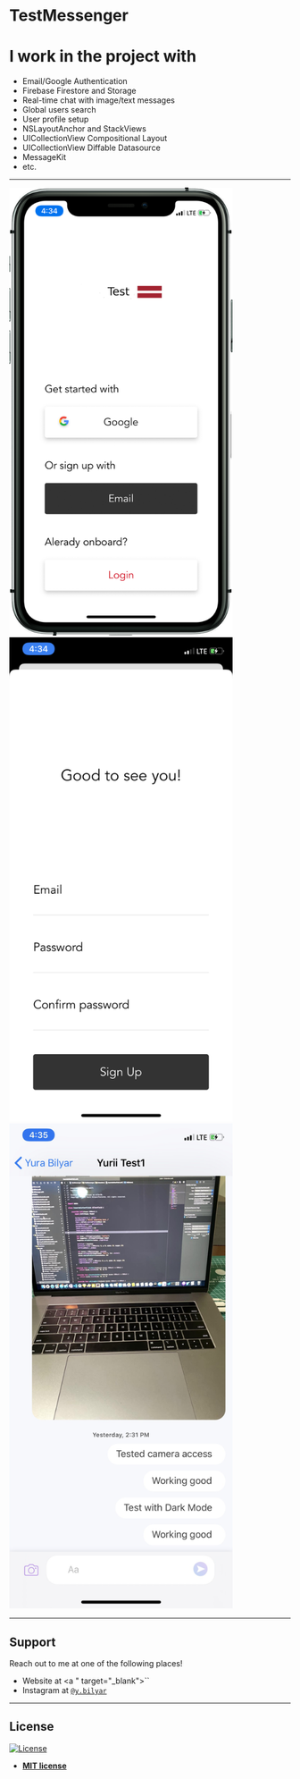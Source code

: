 # TestMessenger




# I work in the project with




- Email/Google Authentication
- Firebase Firestore and Storage
- Real-time chat with image/text messages
- Global users search
- User profile setup
- NSLayoutAnchor and StackViews
- UICollectionView Compositional Layout
- UICollectionView Diffable Datasource
- MessageKit
- etc.





---
<img src="https://github.com/ybilyar/TestMessenger/blob/master/Apple%20iPhone%2011%20Pro(ChatTest).png" alt="drawing" width="400"/>
<img src="https://github.com/ybilyar/TestMessenger/blob/master/IMG_0851.PNG" alt="drawing" width="400"/>
<img src="https://github.com/ybilyar/TestMessenger/blob/master/IMG_0853.jpg" alt="drawing" width="400"/>



---

## Support

Reach out to me at one of the following places!

- Website at <a " target="_blank">``</a>
- Instagram at <a href="https://www.instagram.com/y.bilyar/" target="_blank">`@y.bilyar`</a>


---



## License

[![License](http://img.shields.io/:license-mit-blue.svg?style=flat-square)](http://badges.mit-license.org)

- **[MIT license](http://opensource.org/licenses/mit-license.php)**

